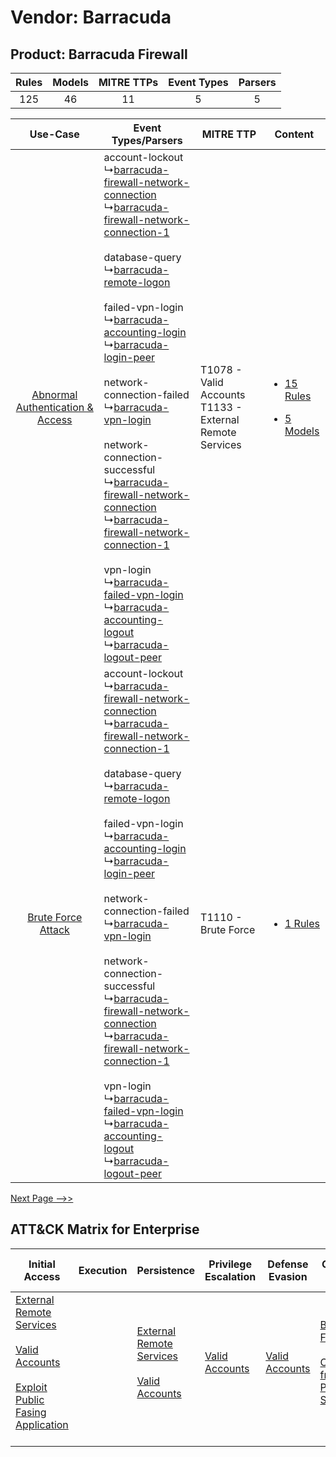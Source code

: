 Vendor: Barracuda
=================
Product: Barracuda Firewall
---------------------------
| Rules | Models | MITRE TTPs | Event Types | Parsers |
|:-----:|:------:|:----------:|:-----------:|:-------:|
|  125  |   46   |     11     |      5      |    5    |

|    Use-Case    | Event Types/Parsers    | MITRE TTP    | Content    |
|:----:| ---- | ---- | ---- |
| [Abnormal Authentication & Access](../../../UseCases/uc_abnormal_authentication_&_access.md) |  account-lockout<br> ↳[barracuda-firewall-network-connection](Ps/pC_barracudafirewallnetworkconnection.md)<br> ↳[barracuda-firewall-network-connection-1](Ps/pC_barracudafirewallnetworkconnection1.md)<br><br> database-query<br> ↳[barracuda-remote-logon](Ps/pC_barracudaremotelogon.md)<br><br> failed-vpn-login<br> ↳[barracuda-accounting-login](Ps/pC_barracudaaccountinglogin.md)<br> ↳[barracuda-login-peer](Ps/pC_barracudaloginpeer.md)<br><br> network-connection-failed<br> ↳[barracuda-vpn-login](Ps/pC_barracudavpnlogin.md)<br><br> network-connection-successful<br> ↳[barracuda-firewall-network-connection](Ps/pC_barracudafirewallnetworkconnection.md)<br> ↳[barracuda-firewall-network-connection-1](Ps/pC_barracudafirewallnetworkconnection1.md)<br><br> vpn-login<br> ↳[barracuda-failed-vpn-login](Ps/pC_barracudafailedvpnlogin.md)<br> ↳[barracuda-accounting-logout](Ps/pC_barracudaaccountinglogout.md)<br> ↳[barracuda-logout-peer](Ps/pC_barracudalogoutpeer.md)<br> | T1078 - Valid Accounts<br>T1133 - External Remote Services<br> | [<ul><li>15 Rules</li></ul><ul><li>5 Models</li></ul>](RM/r_m_barracuda_barracuda_firewall_Abnormal_Authentication_&_Access.md) |
|    [Brute Force Attack](../../../UseCases/uc_brute_force_attack.md)    |  account-lockout<br> ↳[barracuda-firewall-network-connection](Ps/pC_barracudafirewallnetworkconnection.md)<br> ↳[barracuda-firewall-network-connection-1](Ps/pC_barracudafirewallnetworkconnection1.md)<br><br> database-query<br> ↳[barracuda-remote-logon](Ps/pC_barracudaremotelogon.md)<br><br> failed-vpn-login<br> ↳[barracuda-accounting-login](Ps/pC_barracudaaccountinglogin.md)<br> ↳[barracuda-login-peer](Ps/pC_barracudaloginpeer.md)<br><br> network-connection-failed<br> ↳[barracuda-vpn-login](Ps/pC_barracudavpnlogin.md)<br><br> network-connection-successful<br> ↳[barracuda-firewall-network-connection](Ps/pC_barracudafirewallnetworkconnection.md)<br> ↳[barracuda-firewall-network-connection-1](Ps/pC_barracudafirewallnetworkconnection1.md)<br><br> vpn-login<br> ↳[barracuda-failed-vpn-login](Ps/pC_barracudafailedvpnlogin.md)<br> ↳[barracuda-accounting-logout](Ps/pC_barracudaaccountinglogout.md)<br> ↳[barracuda-logout-peer](Ps/pC_barracudalogoutpeer.md)<br> | T1110 - Brute Force<br>    | [<ul><li>1 Rules</li></ul>](RM/r_m_barracuda_barracuda_firewall_Brute_Force_Attack.md)    |
[Next Page -->>](2_ds_barracuda_barracuda_firewall.md)

ATT&CK Matrix for Enterprise
----------------------------
| Initial Access                                                                                                                                                                                                                         | Execution | Persistence                                                                                                                                      | Privilege Escalation                                                | Defense Evasion                                                     | Credential Access                                                                                                                                     | Discovery | Lateral Movement | Collection                                                                              | Command and Control                                                                                                                                                                                                      | Exfiltration | Impact                                                                  |
| -------------------------------------------------------------------------------------------------------------------------------------------------------------------------------------------------------------------------------------- | --------- | ------------------------------------------------------------------------------------------------------------------------------------------------ | ------------------------------------------------------------------- | ------------------------------------------------------------------- | ----------------------------------------------------------------------------------------------------------------------------------------------------- | --------- | ---------------- | --------------------------------------------------------------------------------------- | ------------------------------------------------------------------------------------------------------------------------------------------------------------------------------------------------------------------------ | ------------ | ----------------------------------------------------------------------- |
| [External Remote Services](https://attack.mitre.org/techniques/T1133)<br><br>[Valid Accounts](https://attack.mitre.org/techniques/T1078)<br><br>[Exploit Public Fasing Application](https://attack.mitre.org/techniques/T1190)<br><br> |           | [External Remote Services](https://attack.mitre.org/techniques/T1133)<br><br>[Valid Accounts](https://attack.mitre.org/techniques/T1078)<br><br> | [Valid Accounts](https://attack.mitre.org/techniques/T1078)<br><br> | [Valid Accounts](https://attack.mitre.org/techniques/T1078)<br><br> | [Brute Force](https://attack.mitre.org/techniques/T1110)<br><br>[Credentials from Password Stores](https://attack.mitre.org/techniques/T1555)<br><br> |           |                  | [Data from Information Repositories](https://attack.mitre.org/techniques/T1213)<br><br> | [Proxy: Multi-hop Proxy](https://attack.mitre.org/techniques/T1090/003)<br><br>[Application Layer Protocol](https://attack.mitre.org/techniques/T1071)<br><br>[Proxy](https://attack.mitre.org/techniques/T1090)<br><br> |              | [Resource Hijacking](https://attack.mitre.org/techniques/T1496)<br><br> |